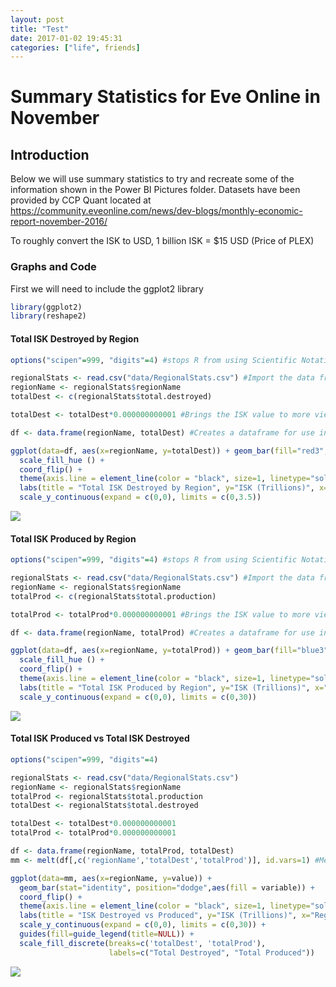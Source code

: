 ```yaml
---
layout: post
title: "Test"
date: 2017-01-02 19:45:31
categories: ["life", friends]
---
```

Summary Statistics for Eve Online in November
================

Introduction
------------

Below we will use summary statistics to try and recreate some of the information shown in the Power BI Pictures folder. Datasets have been provided by CCP Quant located at <https://community.eveonline.com/news/dev-blogs/monthly-economic-report-november-2016/>

To roughly convert the ISK to USD, 1 billion ISK = $15 USD (Price of PLEX)

### Graphs and Code

First we will need to include the ggplot2 library

``` r
library(ggplot2)
library(reshape2)
```

#### Total ISK Destroyed by Region

``` r
options("scipen"=999, "digits"=4) #stops R from using Scientific Notation when viewing ISK

regionalStats <- read.csv("data/RegionalStats.csv") #Import the data from the csv
regionName <- regionalStats$regionName
totalDest <- c(regionalStats$total.destroyed)

totalDest <- totalDest*0.000000000001 #Brings the ISK value to more viewable number (in the Trillions)

df <- data.frame(regionName, totalDest) #Creates a dataframe for use in ggplot

ggplot(data=df, aes(x=regionName, y=totalDest)) + geom_bar(fill="red3", stat="identity", linetype=2) + 
  scale_fill_hue () + 
  coord_flip() +
  theme(axis.line = element_line(color = "black", size=1, linetype="solid")) +
  labs(title = "Total ISK Destroyed by Region", y="ISK (Trillions)", x="Region") +
  scale_y_continuous(expand = c(0,0), limits = c(0,3.5))
```

![](Summary_files/figure-markdown_github/RegionalDest-1.png)

#### Total ISK Produced by Region

``` r
options("scipen"=999, "digits"=4) #stops R from using Scientific Notation when viewing ISK

regionalStats <- read.csv("data/RegionalStats.csv") #Import the data from the csv
regionName <- regionalStats$regionName
totalProd <- c(regionalStats$total.production)

totalProd <- totalProd*0.000000000001 #Brings the ISK value to more viewable number (in the Trillions)

df <- data.frame(regionName, totalProd) #Creates a dataframe for use in ggplot

ggplot(data=df, aes(x=regionName, y=totalProd)) + geom_bar(fill="blue3", stat="identity", linetype=2) + 
  scale_fill_hue () + 
  coord_flip() +
  theme(axis.line = element_line(color = "black", size=1, linetype="solid")) +
  labs(title = "Total ISK Produced by Region", y="ISK (Trillions)", x="Region") +
  scale_y_continuous(expand = c(0,0), limits = c(0,30))
```

![](Summary_files/figure-markdown_github/RegionalProd-1.png)

#### Total ISK Produced vs Total ISK Destroyed

``` r
options("scipen"=999, "digits"=4)

regionalStats <- read.csv("data/RegionalStats.csv")
regionName <- regionalStats$regionName
totalProd <- regionalStats$total.production
totalDest <- regionalStats$total.destroyed

totalDest <- totalDest*0.000000000001
totalProd <- totalProd*0.000000000001

df <- data.frame(regionName, totalProd, totalDest)
mm <- melt(df[,c('regionName','totalDest','totalProd')], id.vars=1) #Melts the dataframe so we can use it to create a clustered bar chart

ggplot(data=mm, aes(x=regionName, y=value)) +
  geom_bar(stat="identity", position="dodge",aes(fill = variable)) +
  coord_flip() +
  theme(axis.line = element_line(color = "black", size=1, linetype="solid")) +
  labs(title = "ISK Destroyed vs Produced", y="ISK (Trillions)", x="Region") +
  scale_y_continuous(expand = c(0,0), limits = c(0,30)) +
  guides(fill=guide_legend(title=NULL)) +
  scale_fill_discrete(breaks=c('totalDest', 'totalProd'),
                      labels=c("Total Destroyed", "Total Produced"))
```

![](Summary_files/figure-markdown_github/RegionalComparison-1.png)

